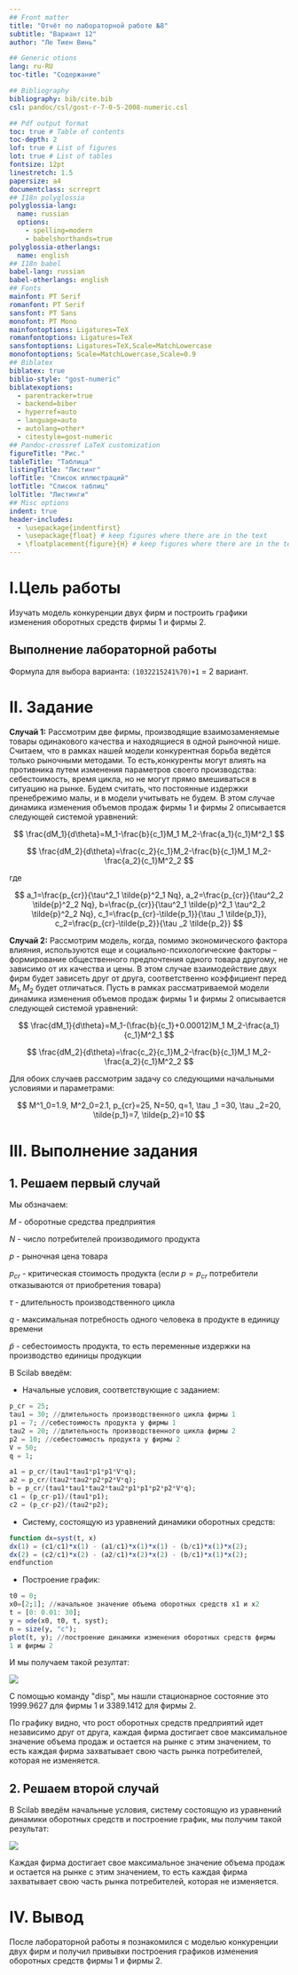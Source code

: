 ```yaml
---
## Front matter
title: "Отчёт по лабораторной работе №8"
subtitle: "Вариант 12"
author: "Ле Тиен Винь" 

## Generic otions
lang: ru-RU
toc-title: "Содержание"

## Bibliography
bibliography: bib/cite.bib
csl: pandoc/csl/gost-r-7-0-5-2008-numeric.csl

## Pdf output format
toc: true # Table of contents
toc-depth: 2
lof: true # List of figures
lot: true # List of tables
fontsize: 12pt
linestretch: 1.5
papersize: a4
documentclass: scrreprt
## I18n polyglossia
polyglossia-lang:
  name: russian
  options:
	- spelling=modern
	- babelshorthands=true
polyglossia-otherlangs:
  name: english
## I18n babel
babel-lang: russian
babel-otherlangs: english
## Fonts
mainfont: PT Serif
romanfont: PT Serif
sansfont: PT Sans
monofont: PT Mono
mainfontoptions: Ligatures=TeX
romanfontoptions: Ligatures=TeX
sansfontoptions: Ligatures=TeX,Scale=MatchLowercase
monofontoptions: Scale=MatchLowercase,Scale=0.9
## Biblatex
biblatex: true
biblio-style: "gost-numeric"
biblatexoptions:
  - parentracker=true
  - backend=biber
  - hyperref=auto
  - language=auto
  - autolang=other*
  - citestyle=gost-numeric
## Pandoc-crossref LaTeX customization
figureTitle: "Рис."
tableTitle: "Таблица"
listingTitle: "Листинг"
lofTitle: "Список иллюстраций"
lotTitle: "Список таблиц"
lolTitle: "Листинги"
## Misc options
indent: true
header-includes:
  - \usepackage{indentfirst}
  - \usepackage{float} # keep figures where there are in the text
  - \floatplacement{figure}{H} # keep figures where there are in the text
---
```


# I.Цель работы
Изучать модель конкуренции двух фирм и построить графики изменения оборотных средств фирмы 1 и фирмы 2.

## Выполнение лабораторной работы

Формула для выбора варианта: `(1032215241%70)+1` = 2 вариант.

# II. Задание

**Случай 1:** Рассмотрим две фирмы, производящие взаимозаменяемые товары одинакового качества и находящиеся в одной рыночной нише. Считаем, что в рамках нашей модели конкурентная борьба ведётся только рыночными методами. То есть,конкуренты могут влиять на противника путем изменения параметров своего производства: себестоимость, время цикла, но не могут прямо вмешиваться в ситуацию на рынке. Будем считать, что постоянные издержки пренебрежимо малы, и в модели учитывать не будем. В этом случае динамика изменения объемов продаж фирмы 1 и фирмы 2 описывается следующей системой уравнений:

$$
\frac{dM_1}{d\theta}=M_1-\frac{b}{c_1}M_1 M_2-\frac{a_1}{c_1}M^2_1
$$

$$
\frac{dM_2}{d\theta}=\frac{c_2}{c_1}M_2-\frac{b}{c_1}M_1 M_2-\frac{a_2}{c_1}M^2_2
$$

где

$$
a_1=\frac{p_{cr}}{\tau^2_1 \tilde{p}^2_1 Nq}, a_2=\frac{p_{cr}}{\tau^2_2 \tilde{p}^2_2 Nq}, b=\frac{p_{cr}}{\tau^2_1 \tilde{p}^2_1 \tau^2_2 \tilde{p}^2_2 Nq}, c_1=\frac{p_{cr}-\tilde{p_1}}{\tau _1 \tilde{p_1}}, c_2=\frac{p_{cr}-\tilde{p_2}}{\tau _2 \tilde{p_2}}
$$

**Случай 2:** Рассмотрим модель, когда, помимо экономического фактора влияния, используются еще и социально-психологические факторы – формирование общественного предпочтения одного товара другому, не зависимо от их качества и цены. В этом случае взаимодействие двух фирм будет зависеть друг от друга, соответственно коэффициент перед $M_1,M_2$ будет отличаться. Пусть в рамках рассматриваемой модели динамика изменения объемов продаж фирмы 1 и фирмы 2 описывается следующей системой уравнений:

$$
\frac{dM_1}{d\theta}=M_1-(\frac{b}{c_1}+0.00012)M_1 M_2-\frac{a_1}{c_1}M^2_1
$$

$$
\frac{dM_2}{d\theta}=\frac{c_2}{c_1}M_2-\frac{b}{c_1}M_1 M_2-\frac{a_2}{c_1}M^2_2
$$

Для обоих случаев рассмотрим задачу со следующими начальными условиями и параметрами:

$$
M^1_0=1.9, M^2_0=2.1, p_{cr}=25, N=50, q=1, \tau _1 =30, \tau _2=20, \tilde{p_1}=7, \tilde{p_2}=10 
$$

# III. Выполнение задания

## 1. Решаем первый случай

Мы обзначаем:

$M$ - оборотные средства предприятия

$N$ - число потребителей производимого продукта

$p$ - рыночная цена товара

$p_{cr}$ - критическая стоимость продукта (если $p=p_{cr}$ потребители отказываются от приобретения товара)

$\tau$ - длительность производственного цикла

$q$ - максимальная потребность одного человека в продукте в единицу времени

$\tilde{p}$ - себестоимость продукта, то есть переменные издержки на производство единицы продукции

В Scilab введём:

* Начальные условия, соответствующие с заданием:

``` Julia
p_cr = 25;
tau1 = 30; //длительность производственного цикла фирмы 1
p1 = 7; //себестоимость продукта у фирмы 1
tau2 = 20; //длительность производственного цикла фирмы 2
p2 = 10; //себестоимость продукта у фирмы 2
V = 50;
q = 1;

a1 = p_cr/(tau1*tau1*p1*p1*V*q);
a2 = p_cr/(tau2*tau2*p2*p2*V*q);
b = p_cr/(tau1*tau1*tau2*tau2*p1*p1*p2*p2*V*q);
c1 = (p_cr-p1)/(tau1*p1);
c2 = (p_cr-p2)/(tau2*p2);
```

* Систему, состоящую из уравнений динамики оборотных средств:

``` Julia
function dx=syst(t, x)
dx(1) = (c1/c1)*x(1) - (a1/c1)*x(1)*x(1) - (b/c1)*x(1)*x(2);
dx(2) = (c2/c1)*x(2) - (a2/c1)*x(2)*x(2) - (b/c1)*x(1)*x(2);
endfunction
```

* Построение график:

``` Julia
t0 = 0;
x0=[2;1]; //начальное значение объема оборотных средств x1 и х2
t = [0: 0.01: 30];
y = ode(x0, t0, t, syst);
n = size(y, "c");
plot(t, y); //построение динамики изменения оборотных средств фирмы
1 и фирмы 2
```

И мы получаем такой резултат:

![](https://drive.google.com/uc?id=1C39XENaEygQivfLjfiK5o3bZ4HYUpZ2Q)

С помощью команду "disp", мы нашли стационарное состояние это 1999.9627 для фирмы 1 и 3389.1412 для фирмы 2.

По графику видно, что рост оборотных средств предприятий идет независимо друг от друга, каждая фирма достигает свое максимальное значение объема продаж и остается на рынке с этим значением, то есть каждая фирма захватывает свою часть рынка потребителей, которая не изменяется.


## 2. Решаем второй случай

В Scilab введём начальные условия, систему состоящую из уравнений динамики оборотных средств и построение график, мы получим такой результат:

![](https://drive.google.com/uc?id=1QdWbZp6B8afZsuntdkbHrYGJORtM2107)

Каждая фирма достигает свое максимальное значение объема продаж и остается на рынке с этим значением, то есть каждая фирма захватывает свою часть рынка потребителей, которая не изменяется.

# IV. Вывод

После лабораторной работы я познакомился с моделью конкуренции двух фирм и получил привывки построения графиков изменения оборотных средств фирмы 1 и фирмы 2.
